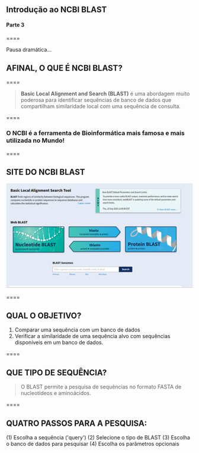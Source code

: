 <!-- .slide: data-background="img/motivation.jpg" -->

## Introdução ao NCBI BLAST
#### Parte 3

====

Pausa dramática...

## AFINAL, O QUE É NCBI BLAST?

====

> **Basic Local Alignment and Search (BLAST)** é uma abordagem muito poderosa para identificar sequências de banco de dados que compartilham similaridade local com uma sequência de consulta.

====

### O NCBI é a ferramenta de Bioinformática mais famosa e mais utilizada no Mundo!

====

## SITE DO NCBI BLAST

![avatar][avatar]

[avatar]: ../shared/img/13.png

====

## QUAL O OBJETIVO?

1. Comparar uma sequência com um banco de dados
2. Verificar a similaridade de uma sequência alvo com sequências disponíveis em um banco de dados.

====

## QUE TIPO DE SEQUÊNCIA?

> O BLAST permite a pesquisa de sequências no formato FASTA de nucleotídeos e aminoácidos.

====

## QUATRO PASSOS PARA A PESQUISA:

(1) Escolha a sequência ('query')
(2) Selecione o tipo de BLAST
(3) Escolha o banco de dados para pesquisar
(4) Escolha os parâmetros opcionais
